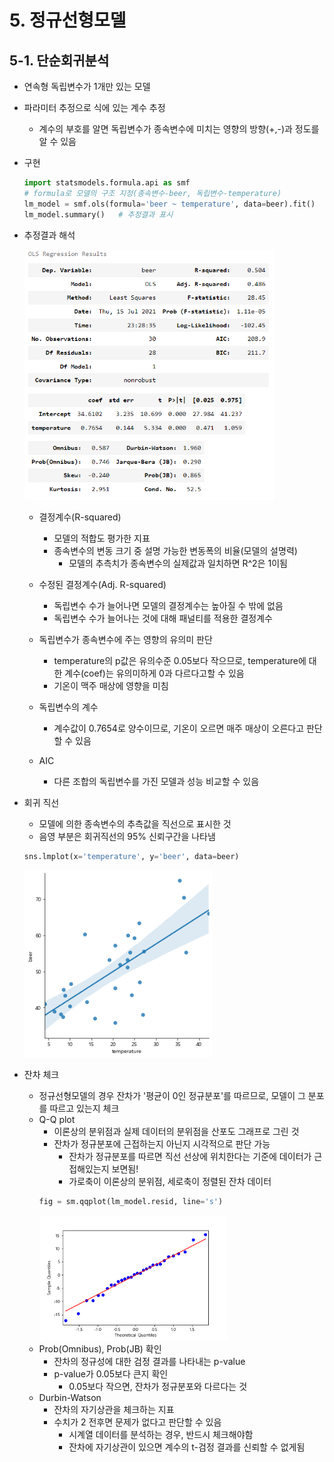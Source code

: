 # 5. 정규선형모델

## 5-1. 단순회귀분석
- 연속형 독립변수가 1개만 있는 모델
- 파라미터 추정으로 식에 있는 계수 추정
	- 계수의 부호를 알면 독립변수가 종속변수에 미치는 영향의 방향(+,-)과 정도를 알 수 있음  
- 구현
	```python
	import statsmodels.formula.api as smf
	# formula로 모델의 구조 지정(종속변수-beer, 독립변수-temperature)
	lm_model = smf.ols(formula='beer ~ temperature', data=beer).fit()
	lm_model.summary()   # 추정결과 표시
	```

- 추정결과 해석

	<img src="./image/lm_model_summary.PNG" width="400" height="400">       
	
	- 결정계수(R-squared)
		- 모델의 적합도 평가한 지표
		- 종속변수의 변동 크기 중 설명 가능한 변동폭의 비율(모델의 설명력)
			- 모델의 추측치가 종속변수의 실제값과 일치하면 R^2은 1이됨
	- 수정된 결정계수(Adj. R-squared)
		- 독립변수 수가 늘어나면 모델의 결정계수는 높아질 수 밖에 없음
		- 독립변수 수가 늘어나는 것에 대해 패널티를 적용한 결정계수
	- 독립변수가 종속변수에 주는 영향의 유의미 판단
		- temperature의 p값은 유의수준 0.05보다 작으므로, temperature에 대한 계수(coef)는 유의미하게 0과 다르다고할 수 있음
		- 기온이 맥주 매상에 영향을 미침
	- 독립변수의 계수
		- 계수값이 0.7654로 양수이므로, 기온이 오르면 매주 매상이 오른다고 판단할 수 있음

	- AIC
		- 다른 조합의 독립변수를 가진 모델과 성능 비교할 수 있음
- 회귀 직선
	- 모델에 의한 종속변수의 추측값을 직선으로 표시한 것
	- 음영 부분은 회귀직선의 95% 신뢰구간을 나타냄
	```python
	sns.lmplot(x='temperature', y='beer', data=beer)
	```
	<img src="./image/lmplot.png" width="300">

- 잔차 체크
	- 정규선형모델의 경우 잔차가 '평균이 0인 정규분포'를 따르므로, 모델이 그 분포를 따르고 있는지 체크
	- Q-Q plot
		- 이론상의 분위점과 실제 데이터의 분위점을 산포도 그래프로 그린 것
		- 잔차가 정규분포에 근접하는지 아닌지 시각적으로 판단 가능
			- 잔차가 정규분포를 따르면 직선 선상에 위치한다는 기준에 데이터가 근접해있는지 보면됨!
			- 가로축이 이론상의 분위점, 세로축이 정렬된 잔차 데이터 
		```python
		fig = sm.qqplot(lm_model.resid, line='s')
		```
		<img src="./image/qqplot.png" width="300">
	- Prob(Omnibus), Prob(JB) 확인
		- 잔차의 정규성에 대한 검정 결과를 나타내는 p-value
		- p-value가 0.05보다 큰지 확인
			- 0.05보다 작으면, 잔차가 정규분포와 다르다는 것
	- Durbin-Watson
		- 잔차의 자기상관을 체크하는 지표
		- 수치가 2 전후면 문제가 없다고 판단할 수 있음
			- 시계열 데이터를 분석하는 경우, 반드시 체크해야함
			- 잔차에 자기상관이 있으면 계수의 t-검정 결과를 신뢰할 수 없게됨
			